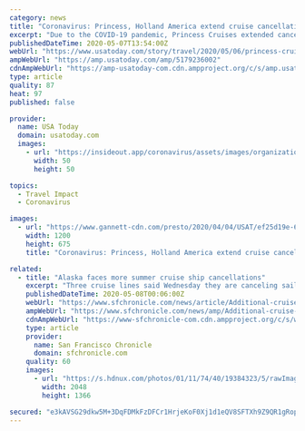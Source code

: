 ```yaml
---
category: news
title: "Coronavirus: Princess, Holland America extend cruise cancellations; lines expand cancellations, rebookings"
excerpt: "Due to the COVID-19 pandemic, Princess Cruises extended cancellations through the summer. Other lines expanded cancellations and rebooking policies."
publishedDateTime: 2020-05-07T13:54:00Z
webUrl: "https://www.usatoday.com/story/travel/2020/05/06/princess-cruises-extends-cancellations-during-coronavirus-pandemic/5179236002/"
ampWebUrl: "https://amp.usatoday.com/amp/5179236002"
cdnAmpWebUrl: "https://amp-usatoday-com.cdn.ampproject.org/c/s/amp.usatoday.com/amp/5179236002"
type: article
quality: 87
heat: 97
published: false

provider:
  name: USA Today
  domain: usatoday.com
  images:
    - url: "https://insideout.app/coronavirus/assets/images/organizations/usatoday.com-50x50.jpg"
      width: 50
      height: 50

topics:
  - Travel Impact
  - Coronavirus

images:
  - url: "https://www.gannett-cdn.com/presto/2020/04/04/USAT/ef25d19e-6541-4bf3-9de0-689aaeb2803e-004_AP_Virus_Outbreak_Florida_Cruise_Ships-3.jpg?auto=webp&crop=5026,2827,x0,y524&format=pjpg&width=1200"
    width: 1200
    height: 675
    title: "Coronavirus: Princess, Holland America extend cruise cancellations; lines expand cancellations, rebookings"

related:
  - title: "Alaska faces more summer cruise ship cancellations"
    excerpt: "Three cruise lines said Wednesday they are canceling sailings to Alaska this summer, citing travel and other restrictions linked to coronavirus concerns. Two of the companies, Princess Cruises and Holland America Line,"
    publishedDateTime: 2020-05-08T00:06:00Z
    webUrl: "https://www.sfchronicle.com/news/article/Additional-cruise-lines-cancel-Alaska-summer-15251817.php"
    ampWebUrl: "https://www.sfchronicle.com/news/amp/Additional-cruise-lines-cancel-Alaska-summer-15251817.php"
    cdnAmpWebUrl: "https://www-sfchronicle-com.cdn.ampproject.org/c/s/www.sfchronicle.com/news/amp/Additional-cruise-lines-cancel-Alaska-summer-15251817.php"
    type: article
    provider:
      name: San Francisco Chronicle
      domain: sfchronicle.com
    quality: 60
    images:
      - url: "https://s.hdnux.com/photos/01/11/74/40/19384323/5/rawImage.jpg"
        width: 2048
        height: 1366

secured: "e3kAVSG29dkw5M+3DqFDMkFzDFCr1HrjeKoF0Xj1d1eQV8SFTXh9Z9QR1gRopfXuzbQtGquC9X6I37QTdnxPoIYGZT7VgxAEaxUS/hNXDLGQnQA4E4mBZNy+v7UZQximmo01gbqlxuOLnIZWhuq2qIhce+rSJB44N43aOX4ILFvPlvrQzEpLT4nvjCtwWvDz7TDdHBQ2+5klzMEpShLCIRU9bkHHLFgbF/XzVMTWLDTJhtZAbuYUdXDcr1qusqHO7ovbH3A7ixSkzUYvfVrfsJkIRKsbuSK+RMkYvdxFKQ9g9OF1fjlYguIFPVkCLjB+;JRUXDZhEW12W7faz+ndteA=="
---
```


